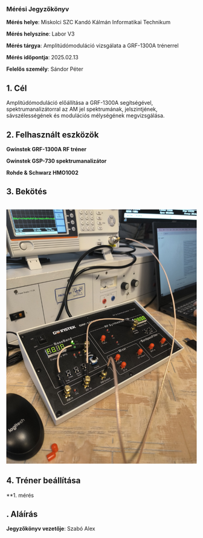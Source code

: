 ### Mérési Jegyzőkönyv

**Mérés helye**: Miskolci SZC Kandó Kálmán Informatikai Technikum 

**Mérés helyszíne**: Labor V3

**Mérés tárgya**: Amplitúdómoduláció vizsgálata a GRF-1300A trénerrel

**Mérés időpontja**: 2025.02.13

**Felelős személy**: Sándor Péter

## 1. Cél

 Amplitúdómoduláció előállítása a GRF-1300A segítségével, spektrumanalizátorral az AM jel spektrumának, jelszintjének, sávszélességének és modulációs mélységének 
 megvizsgálása.

## 2. Felhasznált eszközök

 **Gwinstek GRF-1300A RF tréner**

 **Gwinstek GSP-730 spektrumanalizátor**

 **Rohde & Schwarz HMO1002**

## 3. Bekötés
  <br> 
  <img src="https://github.com/SzAlex04/jegyzokonyv/blob/main/egyeb/bekotes.jpg"/> 

## 4. Tréner beállítása

  **1. mérés 













## . Aláírás
  
 **Jegyzőkönyv vezetője**: Szabó Alex
